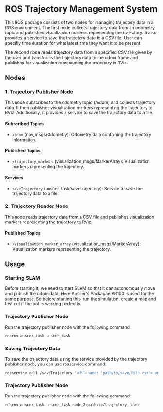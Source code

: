 # ROS Trajectory Management System

This ROS package consists of two nodes for managing trajectory data in a ROS environment. The first node collects trajectory data from an odometry topic and publishes visualization markers representing the trajectory. It also provides a service to save the trajectory data to a CSV file. User can specifiy time duration for what latest time they want it to be present

The second node reads trajectory data from a specified CSV file given by the user and transforms the trajectory data to the odom frame and publishes for visualization representing the trajectory in RViz.

## Nodes

### 1. Trajectory Publisher Node

This node subscribes to the odometry topic (/odom) and collects trajectory data. It then publishes visualization markers representing the trajectory to RViz. Additionally, it provides a service to save the trajectory data to a file.

#### Subscribed Topics
- `/odom` (nav_msgs/Odometry): Odometry data containing the trajectory information.

#### Published Topics
- `/trajectory_markers` (visualization_msgs/MarkerArray): Visualization markers representing the trajectory.

#### Services
- `saveTrajectory` (anscer_task/saveTrajectory): Service to save the trajectory data to a file.

### 2. Trajectory Reader Node

This node reads trajectory data from a CSV file and publishes visualization markers representing the trajectory to RViz.

#### Published Topics
- `/visualisation_marker_array` (visualization_msgs/MarkerArray): Visualization markers representing the trajectory.



## Usage

### Starting SLAM

Before starting it, we need to start SLAM so that it can autonomously move and publish the odom data, Here Anscer's Packagae AR100 is used for the same purpose. So before starting this, run the simulation, create a map and test out if the bot is working perfectly.

### Trajectory Publisher Node

Run the trajectory publisher node with the following command:

```bash
rosrun anscer_task anscer_task 

```
### Saving Trajectory Data

To save the trajectory data using the service provided by the trajectory publisher node, you can use rosservice command:
```bash
rosservice call /saveTrajectory "<filename: 'path/to/save/file.csv'> <duration: 50.0>"
```
### Trajectory Publisher Node

Run the trajectory publisher node with the following command:

```bash
rosrun anscer_task anscer_task_node_2<path/to/trajectory_file>
```
